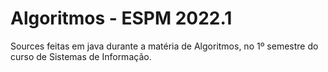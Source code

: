 # Algoritmos - ESPM 2022.1

Sources feitas em java durante a matéria de Algoritmos, no 1º semestre do curso de Sistemas de Informação.
